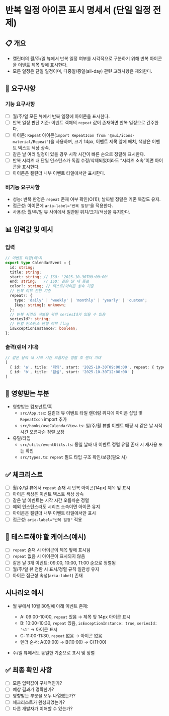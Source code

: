 # 반복 일정 아이콘 표시 명세서 (단일 일정 전제)

## 📋 개요
- 캘린더의 월/주/일 뷰에서 반복 일정 여부를 시각적으로 구분하기 위해 반복 아이콘을 이벤트 제목 앞에 표시한다.
- 모든 일정은 단일 일정이며, 다중일/종일(all-day) 관련 고려사항은 제외한다.

## 🎯 요구사항
### 기능 요구사항
- [ ] 월/주/일 모든 뷰에서 반복 일정에 아이콘을 표시한다.
- [ ] 반복 일정 판단 기준: 이벤트 객체의 `repeat` 값이 존재하면 반복 일정으로 간주한다.
- [ ] 아이콘: `Repeat` 아이콘(`import RepeatIcon from '@mui/icons-material/Repeat'`)을 사용하며, 크기 14px, 이벤트 제목 앞에 배치, 색상은 이벤트 텍스트 색상 상속.
- [ ] 같은 날 여러 일정이 있을 경우 시작 시간이 빠른 순으로 정렬해 표시한다.
- [ ] 반복 시리즈 내 단일 인스턴스가 독립 수정/삭제되었더라도 “시리즈 소속”이면 아이콘을 표시한다.
- [ ] 아이콘은 캘린더 내부 이벤트 타일에서만 표시한다.

### 비기능 요구사항
- 성능: 반복 판정은 `repeat` 존재 여부 확인(O(1)); 날짜별 정렬은 기존 복잡도 유지.
- 접근성: 아이콘에 `aria-label="반복 일정"`을 적용한다.
- 사용성: 월/주/일 뷰 사이에서 일관된 위치/크기/색상을 유지한다.

## 📊 입력값 및 예시
### 입력
```typescript
// 이벤트 타입(예시)
export type CalendarEvent = {
  id: string;
  title: string;
  start: string; // ISO: '2025-10-30T09:00:00'
  end: string;   // ISO: 같은 날 내 종료
  color?: string; // 텍스트/아이콘 상속 기준
  // 반복 여부 판단 기준
  repeat?: {
    type: 'daily' | 'weekly' | 'monthly' | 'yearly' | 'custom';
    [key: string]: unknown;
  };
  // 반복 시리즈 식별을 위한 seriesId가 있을 수 있음
  seriesId?: string;
  // 단일 인스턴스 변형 여부 flag
  isExceptionInstance?: boolean;
};
```

### 출력(렌더 기대)
```typescript
// 같은 날짜 내 시작 시간 오름차순 정렬 후 렌더 기대
[
  { id: 'a', title: '회의', start: '2025-10-30T09:00:00', repeat: { type: 'weekly' } }, // [RepeatIcon 14px] 회의
  { id: 'b', title: '점심', start: '2025-10-30T12:00:00' }                               // 점심
]
```

## 🔗 영향받는 부분
- 영향받는 컴포넌트/훅
  - `src/App.tsx`: 캘린더 뷰 이벤트 타일 렌더링 위치에 아이콘 삽입 및 `RepeatIcon` import 추가
  - `src/hooks/useCalendarView.ts`: 일/주/월 뷰별 이벤트 매핑 시 같은 날 시작 시간 오름차순 정렬 보장
- 유틸/타입
  - `src/utils/eventUtils.ts`: 동일 날짜 내 이벤트 정렬 유틸 존재 시 재사용 또는 확인
  - `src/types.ts`: `repeat` 필드 타입 구조 확인/보강(필요 시)

## ✅ 체크리스트
- [ ] 월/주/일 뷰에서 `repeat` 존재 시 반복 아이콘(14px) 제목 앞 표시
- [ ] 아이콘 색상은 이벤트 텍스트 색상 상속
- [ ] 같은 날 이벤트는 시작 시간 오름차순 정렬
- [ ] 예외 인스턴스라도 시리즈 소속이면 아이콘 유지
- [ ] 아이콘은 캘린더 내부 이벤트 타일에서만 표시
- [ ] 접근성: `aria-label="반복 일정"` 적용

## 🧪 테스트해야 할 케이스(예시)
- [ ] `repeat` 존재 시 아이콘이 제목 앞에 표시됨
- [ ] `repeat` 없음 시 아이콘이 표시되지 않음
- [ ] 같은 날 3개 이벤트: 09:00, 10:00, 11:00 순으로 정렬됨
- [ ] 월/주/일 뷰 전환 시 표시/정렬 규칙 일관성 유지
- [ ] 아이콘 접근성 속성(`aria-label`) 존재

## 시나리오 예시
- 월 뷰에서 10월 30일에 아래 이벤트 존재:
  - A: 09:00-10:00, `repeat` 있음 → 제목 앞 14px 아이콘 표시
  - B: 10:00-10:30, `repeat` 있음, `isExceptionInstance: true`, `seriesId: 's1'` → 아이콘 표시
  - C: 11:00-11:30, `repeat` 없음 → 아이콘 없음
  - 렌더 순서: A(09:00) → B(10:00) → C(11:00)

- 주/일 뷰에서도 동일한 기준으로 표시 및 정렬

## ✅ 최종 확인 사항
- [ ] 모든 입력값이 구체적인가?
- [ ] 예상 결과가 명확한가?
- [ ] 영향받는 부분을 모두 나열했는가?
- [ ] 체크리스트가 완성되었는가?
- [ ] 다른 개발자가 이해할 수 있는가?
